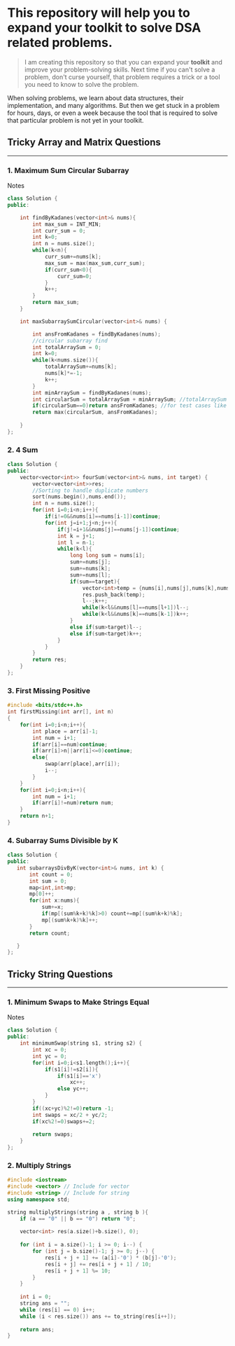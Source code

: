 # This repository will help you to expand your toolkit to solve DSA related problems.
> I am creating this repository so that you can expand your **toolkit** and improve your problem-solving skills. Next time if you can't solve a problem, don't curse yourself, that problem requires a trick or a tool you need to know to solve the problem.

When solving problems, we learn about data structures, their implementation, and many algorithms. But then we get stuck in a problem for hours, days, or even a week because the tool that is required to solve that particular problem is not yet in your toolkit.


## Tricky Array and Matrix Questions
---
### 1. Maximum Sum Circular Subarray
Notes

```cpp
class Solution {
public:

    int findByKadanes(vector<int>& nums){
        int max_sum = INT_MIN;
        int curr_sum = 0;
        int k=0;
        int n = nums.size();
        while(k<n){
            curr_sum+=nums[k];
            max_sum = max(max_sum,curr_sum);
            if(curr_sum<0){
                curr_sum=0;
            }
            k++;
        }
        return max_sum;
    }

    int maxSubarraySumCircular(vector<int>& nums) {

        int ansFromKadanes = findByKadanes(nums);
        //circular subarray find
        int totalArraySum = 0;
        int k=0;
        while(k<nums.size()){
            totalArraySum+=nums[k];
            nums[k]*=-1;
            k++;
        }
        int minArraySum = findByKadanes(nums);
        int circularSum = totalArraySum + minArraySum; //totalArraySum - (-minArraySum)
        if(circularSum==0)return ansFromKadanes; //for test cases like - [-3,-2,-3];
        return max(circularSum, ansFromKadanes);
        
    }
};
```
### 2. 4 Sum
```cpp
class Solution {
public:
    vector<vector<int>> fourSum(vector<int>& nums, int target) {
        vector<vector<int>>res;
        //Sorting to handle duplicate numbers
        sort(nums.begin(),nums.end());
        int n = nums.size();
        for(int i=0;i<n;i++){
            if(i!=0&&nums[i]==nums[i-1])continue;
            for(int j=i+1;j<n;j++){
                if(j!=i+1&&nums[j]==nums[j-1])continue;
                int k = j+1;
                int l = n-1;
                while(k<l){
                    long long sum = nums[i];
                    sum+=nums[j];
                    sum+=nums[k];
                    sum+=nums[l];
                    if(sum==target){
                        vector<int>temp = {nums[i],nums[j],nums[k],nums[l]};
                        res.push_back(temp);
                        l--;k++;
                        while(k<l&&nums[l]==nums[l+1])l--;
                        while(k<l&&nums[k]==nums[k-1])k++;                       
                    }
                    else if(sum>target)l--;
                    else if(sum<target)k++;
                }
            }
        }
        return res;
    }
};
```
### 3. First Missing Positive
```cpp
#include <bits/stdc++.h> 
int firstMissing(int arr[], int n)
{
    for(int i=0;i<n;i++){
        int place = arr[i]-1;
        int num = i+1;
        if(arr[i]==num)continue;
        if(arr[i]>n||arr[i]<=0)continue;
        else{
            swap(arr[place],arr[i]);
            i--;
        }
    }
    for(int i=0;i<n;i++){
        int num = i+1;
        if(arr[i]!=num)return num;
    }
    return n+1;
}
```
### 4. Subarray Sums Divisible by K
 ```cpp
class Solution {
public:
    int subarraysDivByK(vector<int>& nums, int k) {
        int count = 0;
        int sum = 0;
        map<int,int>mp;
        mp[0]++;
        for(int x:nums){
            sum+=x;
            if(mp[(sum%k+k)%k]>0) count+=mp[(sum%k+k)%k];
            mp[(sum%k+k)%k]++;
        }
        return count;

    }
};
```

## Tricky String Questions
---
### 1. Minimum Swaps to Make Strings Equal
Notes
```cpp
class Solution {
public:
    int minimumSwap(string s1, string s2) {
        int xc = 0;
        int yc = 0;
        for(int i=0;i<s1.length();i++){
            if(s1[i]!=s2[i]){
                if(s1[i]=='x')
                    xc++;
                else yc++;
            }
        }
        if((xc+yc)%2!=0)return -1;
        int swaps = xc/2 + yc/2;
        if(xc%2!=0)swaps+=2;
        
        return swaps;
    }
};
```
### 2. Multiply Strings
```cpp
#include <iostream>
#include <vector> // Include for vector
#include <string> // Include for string
using namespace std;

string multiplyStrings(string a , string b ){
    if (a == "0" || b == "0") return "0";
        
    vector<int> res(a.size()+b.size(), 0);
    
    for (int i = a.size()-1; i >= 0; i--) {
        for (int j = b.size()-1; j >= 0; j--) {
            res[i + j + 1] += (a[i]-'0') * (b[j]-'0');
            res[i + j] += res[i + j + 1] / 10;
            res[i + j + 1] %= 10;
        }
    }
    
    int i = 0;
    string ans = "";
    while (res[i] == 0) i++;
    while (i < res.size()) ans += to_string(res[i++]);
    
    return ans;
}

```
